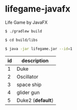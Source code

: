 # lifegame-javafx
Life Game by JavaFX

```bash
$ ./gradlew build

$ cd build/libs

$ java -jar lifegame.jar --id=1
```

|id|description|
|---|---|
|1|Duke|
|2|Oscillator|
|3|space ship|
|4|glider gun|
|5|Duke2 (**default**)|
